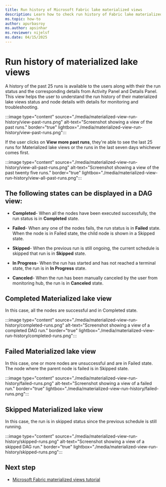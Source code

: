 ```yaml
---
title: Run history of Microsoft Fabric lake materialized views
description: Learn how to check run history of Fabric lake materialized views
ms.topic: how-to
author: apurbasroy
ms.author: apsinhar
ms.reviewer: nijelsf
ms.date: 04/15/2025
---
```


# Run history of materialized lake views

A history of the past 25 runs is available to the users along with their the run status and the corresponding details from Activity Panel and Details Panel. This view helps the user to understand the run history of their materialized lake views status and node details with details for monitoring and troubleshooting.

:::image type="content" source="./media/materialized-view-run-history/view-past-runs.png" alt-text="Screenshot showing a view of the past runs." border="true" lightbox="./media/materialized-view-run-history/view-past-runs.png":::

If the user clicks on **View more past runs**, they're able to see the last 25 runs for Materialized lake views or the runs in the last seven days whichever comes first.

:::image type="content" source="./media/materialized-view-run-history/view-all-past-runs.png" alt-text="Screenshot showing a view of the past twenty five runs." border="true" lightbox="./media/materialized-view-run-history/view-all-past-runs.png":::

## The following states can be displayed in a DAG view:

* **Completed**- When all the nodes have been executed successfully, the run status is in **Completed** state.

* **Failed**- When any one of the nodes fails, the run status is in **Failed** state. When the node is in Failed state, the child node is shown in a Skipped state.

* **Skipped**- When the previous run is still ongoing, the current schedule is skipped that run is in **Skipped** state.

* **In Progress**- When the run has started and has not reached a terminal state, the run is in **In Progress** state.

* **Canceled**- When the run has been manually canceled by the user from monitoring hub, the run is in **Canceled** state.

## Completed Materialized lake view

In this case, all the nodes are successful and in Completed state.

:::image type="content" source="./media/materialized-view-run-history/completed-runs.png" alt-text="Screenshot showing a view of a completed DAG run." border="true" lightbox="./media/materialized-view-run-history/completed-runs.png":::

## Failed Materialized lake view

In this case, one or more nodes are unsuccessful and are in Failed state. The node where the parent node is failed is in Skipped state.

:::image type="content" source="./media/materialized-view-run-history/failed-runs.png" alt-text="Screenshot showing a view of a failed run." border="true" lightbox="./media/materialized-view-run-history/failed-runs.png":::

## Skipped Materialized lake view

In this case, the run is in skipped status since the previous schedule is still running.

:::image type="content" source="./media/materialized-view-run-history/skipped-runs.png" alt-text="Screenshot showing a view of a skipped DAG run." border="true" lightbox="./media/materialized-view-run-history/skipped-runs.png":::



## Next step

* [Microsoft Fabric materialized views tutorial](./tutorial.md)

